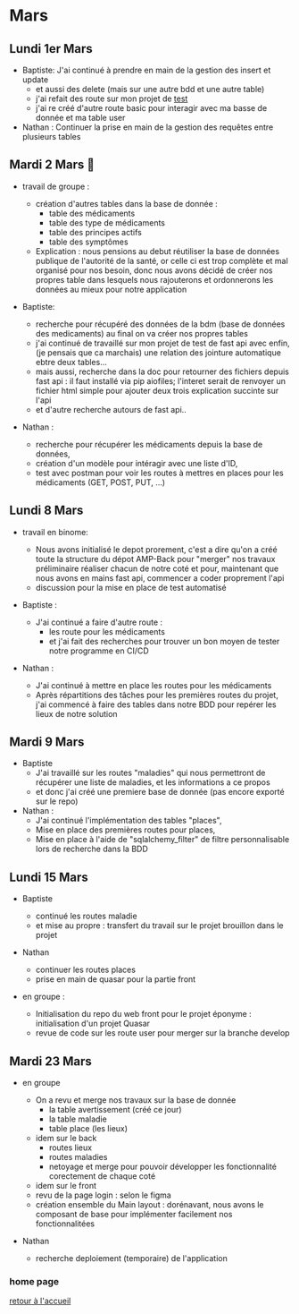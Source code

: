 # Mars 

## Lundi 1er Mars
- Baptiste: J'ai continué à prendre en main de la gestion des insert et update
  - et aussi des delete (mais sur une autre bdd et une autre table)
  - j'ai refait des route sur mon projet de [test]() 
  - j'ai re créé d'autre route basic pour interagir avec ma basse de donnée et ma table user
- Nathan : Continuer la prise en main de la gestion des requêtes entre plusieurs tables
## Mardi 2 Mars :birthday:
- travail de groupe : 
  - création d'autres tables dans la base de donnée :
    - table des médicaments
    - table des type de médicaments
    - table des principes actifs
    - table des symptômes
  - Explication : nous pensions au debut réutiliser la base de données publique de l'autorité de la santé, or celle ci est trop complète et mal organisé pour nos besoin, donc nous avons décidé de créer nos propres table dans lesquels nous rajouterons et ordonnerons les données au mieux pour notre application

- Baptiste:
  - recherche pour récupéré des données de la bdm (base de données des medicaments) au final on va créer nos propres tables
  - j'ai continué de travaillé sur mon projet de test de fast api avec enfin, (je pensais que ca marchais) une relation des jointure automatique ebtre deux tables...
  - mais aussi, recherche dans la doc pour retourner des fichiers depuis fast api : il faut installé via pip aiofiles; l'interet serait de renvoyer un fichier html simple pour ajouter deux trois explication succinte sur l'api
  - et d'autre recherche autours de fast api..

- Nathan :
  - recherche pour récupérer les médicaments depuis la base de données,
  - création d'un modèle pour intéragir avec une liste d'ID,
  - test avec postman pour voir les routes à mettres en places pour les médicaments (GET, POST, PUT, ...)

## Lundi 8 Mars 
- travail en binome:
  - Nous avons initialisé le depot prorement, c'est a dire qu'on a créé toute la structure du dépot AMP-Back pour "merger" nos travaux préliminaire réaliser chacun de notre coté et pour, maintenant que nous avons en mains fast api, commencer a coder proprement l'api
  - discussion pour la mise en place de test automatisé

- Baptiste : 
  - J'ai continué a faire d'autre route :
    - les route pour les médicaments
    - et j'ai fait des recherches pour trouver un bon moyen de tester notre programme en CI/CD

- Nathan :
  - J'ai continué à mettre en place les routes pour les médicaments
  - Après répartitions des tâches pour les premières routes du projet, j'ai commencé à faire des tables dans notre BDD pour repérer les lieux de notre solution


## Mardi 9 Mars
- Baptiste
  - J'ai travaillé sur les routes "maladies" qui nous permettront de récupérer une liste de maladies, et les informations a ce propos
  - et donc j'ai créé une premiere base de donnée (pas encore exporté sur le repo)
- Nathan :
    - J'ai continué l'implémentation des tables "places",
    - Mise en place des premières routes pour places,
    - Mise en place à l'aide  de "sqlalchemy_filter" de filtre personnalisable lors de recherche dans la BDD
    
## Lundi 15 Mars
- Baptiste
  - continué les routes maladie
  - et mise au propre : transfert du travail sur le projet brouillon dans le projet 
- Nathan
  - continuer les routes places
  - prise en main de quasar pour la partie front

- en groupe :
  - Initialisation du repo du web front pour le projet éponyme : initialisation d'un projet Quasar
  - revue de code sur les route user pour merger sur la branche develop

## Mardi 23 Mars
- en groupe
  - On a revu et merge nos travaux sur la base de donnée
    - la table avertissement (créé ce jour)
    - la table maladie
    - table place (les lieux)
  - idem sur le back
    - routes lieux
    - routes maladies
    - netoyage et merge pour pouvoir développer les fonctionnalité corectement de chaque coté 
  - idem sur le front 
  - revu de la page login : selon le figma 
  - création ensemble du Main layout : dorénavant, nous avons le composant de base pour implémenter facilement nos fonctionnalitées

- Nathan
  - recherche deploiement (temporaire) de l'application 
### home page
[retour à l'accueil](https://github.com/AMP-Organisation/AssitantMedicalPersonnel/blob/main/Suivi.md)

